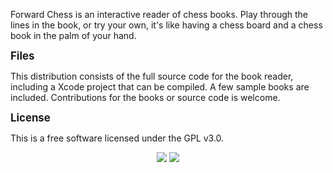 Forward Chess is an interactive reader of chess books. Play through the lines in the book, or try your own, it's like having a chess board and a chess book in the palm of your hand.

<b><big>Files</big></b>

This distribution consists of the full source code for the book reader, including a Xcode project that can be compiled. A few sample books are included. Contributions for the books or source code is welcome.

<b><big>License</big></b>

This is a free software licensed under the GPL v3.0.
<br>

<center>
<img src="http://a1.mzstatic.com/us/r30/Purple5/v4/2f/2d/54/2f2d54db-9aae-ddba-607a-a6e2aa2567b7/screen322x572.jpeg">
<img src="http://a2.mzstatic.com/us/r30/Purple5/v4/0a/7f/6a/0a7f6a07-858c-de9e-f192-3210e982baf1/screen322x572.jpeg">
</center>
